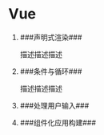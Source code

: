 # Vue
1. ###声明式渲染###  

    描述描述描述

2. ###条件与循环###  

    描述描述描述

3. ###处理用户输入###  


4. ###组件化应用构建###  
